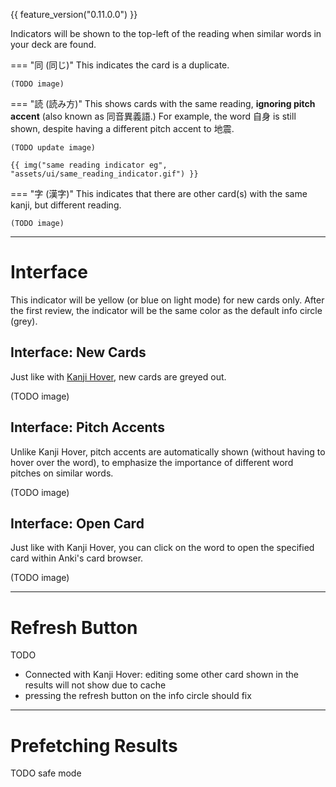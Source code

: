 {{ feature_version("0.11.0.0") }}

Indicators will be shown to the top-left of the reading when similar words
in your deck are found.

=== "同 (同じ)"
    This indicates the card is a duplicate.

    (TODO image)

=== "読 (読み方)"
    This shows cards with the same reading, **ignoring pitch accent**
    (also known as 同音異義語.)
    For example, the word 自身 is still shown,
    despite having a different pitch accent to 地震.

    (TODO update image)

    {{ img("same reading indicator eg", "assets/ui/same_reading_indicator.gif") }}

=== "字 (漢字)"
    This indicates that there are other card(s) with the same kanji,
    but different reading.

    (TODO image)



---


# Interface

This indicator will be yellow (or blue on light mode) for new cards only.
After the first review, the indicator will be the same color as the default info circle (grey).


## Interface: New Cards

Just like with [Kanji Hover](kanjihover.md), new cards are greyed out.

(TODO image)


## Interface: Pitch Accents

Unlike Kanji Hover, pitch accents are automatically shown
(without having to hover over the word), to emphasize the importance
of different word pitches on similar words.

(TODO image)

## Interface: Open Card

Just like with Kanji Hover, you can click on the word to open the
specified card within Anki's card browser.

(TODO image)

---


# Refresh Button

TODO
- Connected with Kanji Hover: editing some other card shown in the results
    will not show due to cache
- pressing the refresh button on the info circle should fix


---

# Prefetching Results

TODO safe mode


